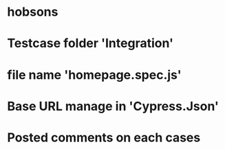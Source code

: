 # hobsons
# Testcase folder 'Integration'
# file name 'homepage.spec.js'
# Base URL manage in 'Cypress.Json'
# Posted comments on each cases
